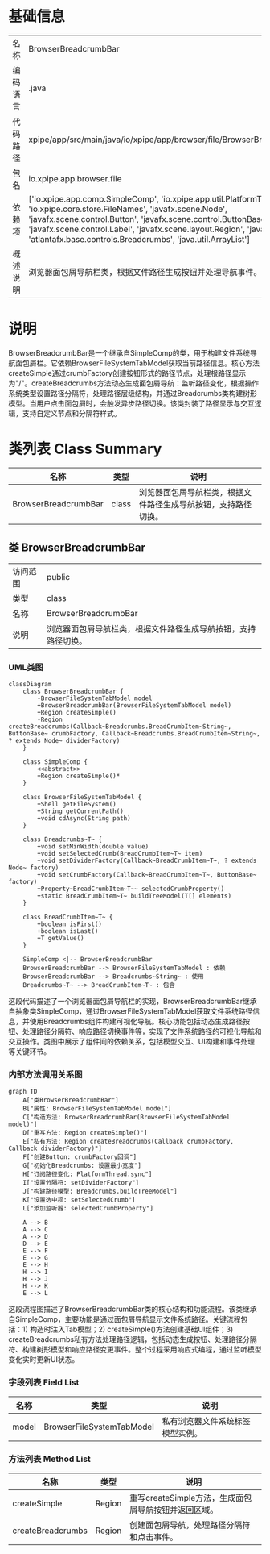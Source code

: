 # 基础信息

|      |      |
|------|------|
| 名称 | BrowserBreadcrumbBar |
| 编码语言 | .java |
| 代码路径 | xpipe/app/src/main/java/io/xpipe/app/browser/file/BrowserBreadcrumbBar.java |
| 包名 | io.xpipe.app.browser.file |
| 依赖项 | ['io.xpipe.app.comp.SimpleComp', 'io.xpipe.app.util.PlatformThread', 'io.xpipe.core.store.FileNames', 'javafx.scene.Node', 'javafx.scene.control.Button', 'javafx.scene.control.ButtonBase', 'javafx.scene.control.Label', 'javafx.scene.layout.Region', 'javafx.util.Callback', 'atlantafx.base.controls.Breadcrumbs', 'java.util.ArrayList'] |
| 概述说明 | 浏览器面包屑导航栏类，根据文件路径生成按钮并处理导航事件。 |

# 说明

BrowserBreadcrumbBar是一个继承自SimpleComp的类，用于构建文件系统导航面包屑栏。它依赖BrowserFileSystemTabModel获取当前路径信息。核心方法createSimple通过crumbFactory创建按钮形式的路径节点，处理根路径显示为"/"。createBreadcrumbs方法动态生成面包屑导航：监听路径变化，根据操作系统类型设置路径分隔符，处理路径层级结构，并通过Breadcrumbs类构建树形模型。当用户点击面包屑时，会触发异步路径切换。该类封装了路径显示与交互逻辑，支持自定义节点和分隔符样式。

# 类列表 Class Summary

| 名称   | 类型  | 说明 |
|-------|------|-------------|
| BrowserBreadcrumbBar | class | 浏览器面包屑导航栏类，根据文件路径生成导航按钮，支持路径切换。 |



## 类 BrowserBreadcrumbBar

|      |      |
|------|------|
| 访问范围 | public |
| 类型 | class |
| 名称 | BrowserBreadcrumbBar |
| 说明 | 浏览器面包屑导航栏类，根据文件路径生成导航按钮，支持路径切换。 |


### UML类图

```mermaid
classDiagram
    class BrowserBreadcrumbBar {
        -BrowserFileSystemTabModel model
        +BrowserBreadcrumbBar(BrowserFileSystemTabModel model)
        +Region createSimple()
        -Region createBreadcrumbs(Callback~Breadcrumbs.BreadCrumbItem~String~, ButtonBase~ crumbFactory, Callback~Breadcrumbs.BreadCrumbItem~String~, ? extends Node~ dividerFactory)
    }

    class SimpleComp {
        <<abstract>>
        +Region createSimple()*
    }

    class BrowserFileSystemTabModel {
        +Shell getFileSystem()
        +String getCurrentPath()
        +void cdAsync(String path)
    }

    class Breadcrumbs~T~ {
        +void setMinWidth(double value)
        +void setSelectedCrumb(BreadCrumbItem~T~ item)
        +void setDividerFactory(Callback~BreadCrumbItem~T~, ? extends Node~ factory)
        +void setCrumbFactory(Callback~BreadCrumbItem~T~, ButtonBase~ factory)
        +Property~BreadCrumbItem~T~~ selectedCrumbProperty()
        +static BreadCrumbItem~T~ buildTreeModel(T[] elements)
    }

    class BreadCrumbItem~T~ {
        +boolean isFirst()
        +boolean isLast()
        +T getValue()
    }

    SimpleComp <|-- BrowserBreadcrumbBar
    BrowserBreadcrumbBar --> BrowserFileSystemTabModel : 依赖
    BrowserBreadcrumbBar --> Breadcrumbs~String~ : 使用
    Breadcrumbs~T~ --> BreadCrumbItem~T~ : 包含
```

这段代码描述了一个浏览器面包屑导航栏的实现，BrowserBreadcrumbBar继承自抽象类SimpleComp，通过BrowserFileSystemTabModel获取文件系统路径信息，并使用Breadcrumbs组件构建可视化导航。核心功能包括动态生成路径按钮、处理路径分隔符、响应路径切换事件等，实现了文件系统路径的可视化导航和交互操作。类图中展示了组件间的依赖关系，包括模型交互、UI构建和事件处理等关键环节。


### 内部方法调用关系图

```mermaid
graph TD
    A["类BrowserBreadcrumbBar"]
    B["属性: BrowserFileSystemTabModel model"]
    C["构造方法: BrowserBreadcrumbBar(BrowserFileSystemTabModel model)"]
    D["重写方法: Region createSimple()"]
    E["私有方法: Region createBreadcrumbs(Callback crumbFactory, Callback dividerFactory)"]
    F["创建Button: crumbFactory回调"]
    G["初始化Breadcrumbs: 设置最小宽度"]
    H["订阅路径变化: PlatformThread.sync"]
    I["设置分隔符: setDividerFactory"]
    J["构建路径模型: Breadcrumbs.buildTreeModel"]
    K["设置选中项: setSelectedCrumb"]
    L["添加监听器: selectedCrumbProperty"]

    A --> B
    A --> C
    A --> D
    D --> E
    E --> F
    E --> G
    E --> H
    H --> I
    H --> J
    H --> K
    E --> L
```

这段流程图描述了BrowserBreadcrumbBar类的核心结构和功能流程。该类继承自SimpleComp，主要功能是通过面包屑导航显示文件系统路径。关键流程包括：1) 构造时注入Tab模型；2) createSimple()方法创建基础UI组件；3) createBreadcrumbs私有方法处理路径逻辑，包括动态生成按钮、处理路径分隔符、构建树形模型和响应路径变更事件。整个过程采用响应式编程，通过监听模型变化实时更新UI状态。

### 字段列表 Field List

| 名称  | 类型  | 说明 |
|-------|-------|------|
| model | BrowserFileSystemTabModel | 私有浏览器文件系统标签模型实例。 |

### 方法列表 Method List

| 名称  | 类型  | 说明 |
|-------|-------|------|
| createSimple | Region | 重写createSimple方法，生成面包屑导航按钮并返回区域。 |
| createBreadcrumbs | Region | 创建面包屑导航，处理路径分隔符和点击事件。 |




